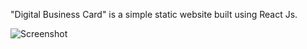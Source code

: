 "Digital Business Card" is a simple static website built using
React Js.

![Screenshot](screenshot.png)
